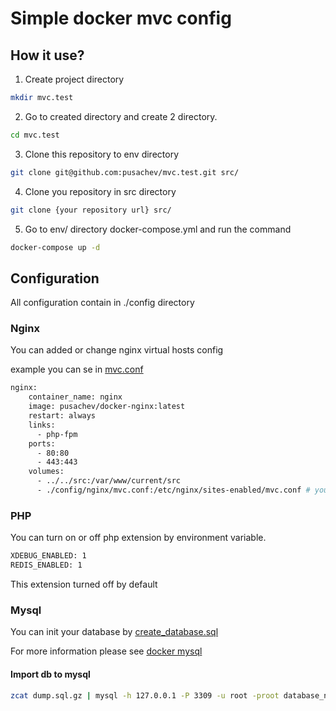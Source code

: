 # Simple docker mvc config

## How it use?

1. Create project directory

```bash
mkdir mvc.test
```

2. Go to created directory and create 2 directory. 

```bash
cd mvc.test
```

3. Clone this repository to env directory 

```bash
git clone git@github.com:pusachev/mvc.test.git src/
```

4. Clone you repository in src directory

```bash
git clone {your repository url} src/
``` 

5. Go to env/ directory docker-compose.yml and run the command

```bash
docker-compose up -d
```

## Configuration 

All configuration contain in ./config directory

### Nginx 

You can added or change nginx virtual hosts config

example you can se in [mvc.conf](config/nginx/mvc.conf)

```dockerfile
nginx:
    container_name: nginx
    image: pusachev/docker-nginx:latest
    restart: always
    links:
      - php-fpm
    ports:
      - 80:80
      - 443:443
    volumes:
      - ../../src:/var/www/current/src
      - ./config/nginx/mvc.conf:/etc/nginx/sites-enabled/mvc.conf # your configuration file
```

### PHP

You can turn on or off php extension by environment variable.
```dockerfile
XDEBUG_ENABLED: 1
REDIS_ENABLED: 1
```
This extension turned off by default

### Mysql 

You can init your database by [create_database.sql](config/mysql/import/create_database.sql)

For more information please see [docker mysql](https://hub.docker.com/_/mysql)

#### Import db to mysql

```bash
zcat dump.sql.gz | mysql -h 127.0.0.1 -P 3309 -u root -proot database_name 
```
